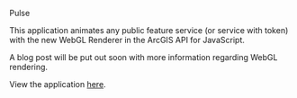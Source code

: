 Pulse

This application animates any public feature service (or service with token) with the new WebGL Renderer in the ArcGIS API for JavaScript.



A blog post will be put out soon with more information regarding WebGL rendering. 



View the application [here](https://maplabs.github.io/pulse/index.html).